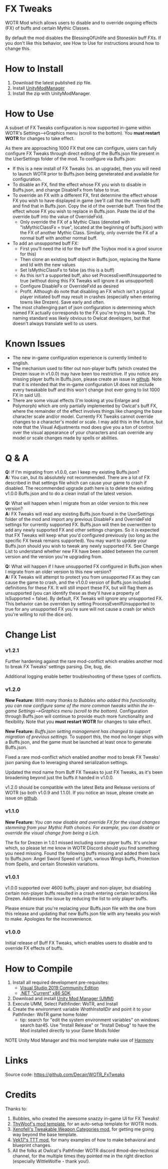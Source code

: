 # FX Tweaks

WOTR Mod which allows users to disable and to override ongoing effects (FX) of buffs and certain Mythic Classes.

By default the mod disables the BlessingOfUnlife and Stoneskin buff FXs. If you don't like this behavior, see How to Use for instructions around how to change this.

# How to Install

1. Download the latest published zip file.
2. Install [UnityModManager](https://www.nexusmods.com/site/mods/21)
3. Install the zip with UnityModManager.

# How to Use

A subset of FX Tweaks configuration is now supported in-game within WOTR's Settings-->Graphics menu (scroll to the bottom). You **must restart WOTR** for changes to take effect.

As there are approaching 1000 FX that one can configure, users can fully configure FX Tweaks through direct editing of the Buffs.json file present in the UserSettings folder of the mod.  To configure via Buffs.json: 
-  If this is a new install of FX Tweaks (vs. an upgrade), then you will need to launch WOTR prior to Buffs.json being geneterated and available for configuration.
-  To disable an FX, find the effect whose FX you wish to disable in Buffs.json, and change DisableFx from false to true.
-  To override an FX with a different FX, first determine the effect whose FX you wish to have displayed in game (we'll call that the override buff) and find that in Buffs.json. Copy the id of the override buff. Then find the effect whose FX you wish to replace in Buffs.json. Paste the id of the override buff into the value of OverrideFxId.
    -  Only override the FX of a Mythic Class (denoted with "IsMythicClassFx = true", located at the beginning of buffs.json) with the FX of another Mythic Class. Similarly, only override the FX of a normal buff with another normal buff.
-  To add an unsupported buff FX:  
    -  First you'll need the id for the buff (the Toybox mod is a good source for this)
	-  Then clone an existing buff object in Buffs.json, replacing the Name and Id with the new values
	-  Set IsMythicClassFx to false (as this is a buff)
	-  As this isn't a supported buff, also set ProcessEvenIfUnsupported to true (without doing this FX Tweaks will ignore it as unsupported)
	-  Configure DisableFx or OverrideFxId as desired
	-  Profit.  Although do note that disabling an FX which isn't a typical player initiated buff may result in crashes (especially when entering towns like Drezen). Save early and often.
-  The most challenging part of json configuration is determining which named FX actually corresponds to the FX you're trying to tweak. The naming standard was likely obvious to Owlcat developers, but that doesn't always translate well to us users.

# Known Issues

-  The new in-game configuration experience is currently limited to english.
-  The mechanism used to filter out non-player buffs (which created the Drezen issue in v1.0.0) may have been too restrictive.  If you notice any missing player buffs in Buffs.json, please create an issue in [github](https://github.com/Decair/WOTR_FxTweaks).  Note that it is intended that the in-game configuration UI does not include every tweakable buff and this won't change (not ever going to list 1000 FX in said UI).
-  There are some visual effects (I'm looking at you Enlarge and Polymorph) which are only partially implemented by Owlcat's buff FX, where the remainder of the effect involves things like changing the base character scale and/or model. Currently FX Tweaks cannot override changes to a character's model or scale. I may add this in the future, but note that the Visual Adjustments mod does give you a ton of control over the visual appearance of your characters and can override any model or scale changes made by spells or abilities.

# Q & A
**Q:** If I'm migrating from v1.0.0, can I keep my existing Buffs.json?  
**A:** You can, but its absolutely not recommended. There are a lot of FX described in that settings file which can cause your game to crash if disabled. The recommended upgrade path here is to delete the existing v1.0.0 Buffs.json and to do a clean install of the latest version.

**Q:** What will happen when I migrate from an older version to this new version?  
**A:** FX Tweaks will read any existing Buffs.json found in the UserSettings folder of the mod and import any previous DisableFx and OverrideFxId settings for currently supported FX. Buffs.json will then be overwritten to add any newly supported FX and other settings changes. So it is expected that FX Tweaks will keep what you'd configured previously (so long as the specific FX tweak remains supported). You may want to update your Buffs.json should you wish to tweak any newly supported FX.  See Change List to understand whether new FX have been added between the current version and the version you're upgrading from.

**Q:** What will happen if I have unsupported FX configured in Buffs.json when I migrate from an older version to this new version?  
**A:** FX Tweaks will attempt to protect you from unsupported FX as they can cause the game to crash, and the v1.0.0 version of Buffs.json included definitions for these FX. It will still import these FX, but will flag them as unsupported (you can identify these as they'll have a property of IsSupported = false). By default, FX Tweaks will ignore any unsupported FX. This behavior can be overriden by setting ProcessEvenIfUnsupported to true for any unsupported FX you're sure will not cause a crash (or which you're willing to roll the dice on).
 
# Change List
### v1.2.1
Further hardening against the rare mod-conflict which enables another mod to break FX Tweaks' settings parsing. Die, bug, die.

Additional logging enable better troubleshooting of these types of conflicts.

### v1.2.0
**New Feature:** *With many thanks to Bubbles who added this functionality, you can now configure some of the more common tweaks within the in-game Settings-->Graphics menu (scroll to the bottom).* Configuration through Buffs.json will continue to provide much more functionality and flexibility. Note that you **must restart WOTR** for changes to take effect.

**New Feature:** *Buffs.json setting management has changed to support migration of previous settings.* To support this, the mod no longer ships with a Buffs.json, and the game must be launched at least once to generate Buffs.json.

Fixed a rare mod-conflict which enabled another mod to break FX Tweaks' json parsing due to leveraging shared serialization settings.

Updated the mod name from Buff FX Tweaks to just FX Tweaks, as it's been broadening beyond just the buffs it handed in v1.0.0.

v1.2.0 should be compatible with the latest Beta and Release versions of WOTR (so both v1.0.9 and 1.1.0).  If you notice an issue, please create an issue on [github](https://github.com/Decair/WOTR_FxTweaks).

### v1.1.0
**New Feature:** *You can now disable and override FX for the visual changes stemming from your Mythic Path choices. For example, you can disable or override the visual change from being a Lich.*

The fix for Drezen in 1.0.1 missed including some player buffs. It's unclear which, so please let me know in WOTR Discord should you find something you need missing. Found the following buffs missing and added them back to Buffs.json: Angel Sword Speed of Light, various Wings buffs, Protection from Spells, and certain Stoneskin variations.

### v1.0.1
v1.0.0 supported over 4600 buffs, player and non-player, but disabling certain non-player buffs resulted in a crash entering certain locations like Drezen. Addresses the issue by reducing the list to only player buffs.

Please ensure that you're replacing your Buffs.json file with the one from this release and updating that new Buffs.json file with any tweaks you wish to make. Apologies for the inconvenience.

### v1.0.0
Initial release of Buff FX Tweaks, which enables users to disable and to override FX effects of buffs.

# How to Compile

1. Install all required development pre-requisites:
	- [Visual Studio 2019 Community Edition](https://visualstudio.microsoft.com/downloads/)
	- [.NET "Current" x86 SDK](https://dotnet.microsoft.com/download/visual-studio-sdks)
2. Download and install [Unity Mod Manager (UMM)](https://www.nexusmods.com/site/mods/21)
3. Execute UMM, Select Pathfinder: WoTR, and Install
4. Create the environment variable *WrathInstallDir* and point it to your Pathfinder: WoTR game home folder
	- tip: search for "edit the system environment variables" on windows search bar45. Use "Install Release" or "Install Debug" to have the Mod installed directly to your Game Mods folder

NOTE Unity Mod Manager and this mod template make use of [Harmony](https://go.microsoft.com/fwlink/?linkid=874338)

# Links

Source code: https://github.com/Decair/WOTR_FxTweaks

# Credits

Thanks to:

1. Bubbles, who created the awesome snazzy in-game UI for FX Tweaks!
2. [ThyWoof's mod template](https://github.com/ThyWoof/PathfinderWoTRModTemplate), for an auto-setup template for WOTR mods.
3. [Xenofell's Tweakable Weapon Categories mod](https://github.com/cstamford/WOTR_TweakableWeaponCategories), for getting me going way beyond the base template.
4. [Vek17's TTT mod](https://github.com/Vek17/WrathMods-TabletopTweaks), for many examples of how to make behavioral and blueprint changes.
5. All the folks at Owlcat's Pathfinder WOTR discord #mod-dev-technical channel, for the multiple times they pointed me in the right direction (especially WittleWolfie - thank you!).

